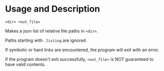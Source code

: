 # Usage and Description
```
<dir> <out_file>
```

Makes a json list of relative file paths in `<dir>`.

Paths starting with `.listing` are ignored.

If symbolic or hard links are encountered, the program will exit with an error.

If the program doesn't exit successfully, `<out_file>` is NOT guaranteed to have valid contents.

